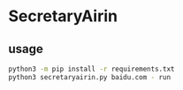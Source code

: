 # SecretaryAirin

## usage

```bash
python3 -m pip install -r requirements.txt
python3 secretaryairin.py baidu.com - run
```
